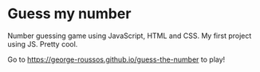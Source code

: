 # Guess my number

Number guessing game using JavaScript, HTML and CSS. My first project using JS. Pretty cool.

Go to https://george-roussos.github.io/guess-the-number to play!
